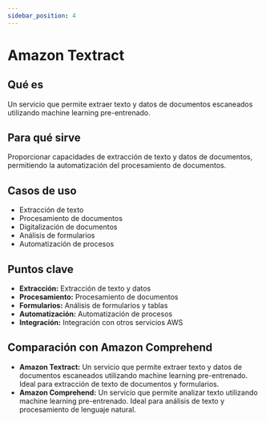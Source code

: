 ```yaml
---
sidebar_position: 4
---
```


# Amazon Textract

## Qué es
Un servicio que permite extraer texto y datos de documentos escaneados utilizando machine learning pre-entrenado.

## Para qué sirve
Proporcionar capacidades de extracción de texto y datos de documentos, permitiendo la automatización del procesamiento de documentos.

## Casos de uso
- Extracción de texto
- Procesamiento de documentos
- Digitalización de documentos
- Análisis de formularios
- Automatización de procesos

## Puntos clave
- **Extracción:** Extracción de texto y datos
- **Procesamiento:** Procesamiento de documentos
- **Formularios:** Análisis de formularios y tablas
- **Automatización:** Automatización de procesos
- **Integración:** Integración con otros servicios AWS

## Comparación con Amazon Comprehend
- **Amazon Textract:** Un servicio que permite extraer texto y datos de documentos escaneados utilizando machine learning pre-entrenado. Ideal para extracción de texto de documentos y formularios.
- **Amazon Comprehend:** Un servicio que permite analizar texto utilizando machine learning pre-entrenado. Ideal para análisis de texto y procesamiento de lenguaje natural. 
